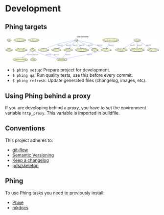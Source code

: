 Development
===========

Phing targets
-------------

[![Phing targets](./build.png "Phing targets")](./build.png)

- `$ phing setup`: Prepare project for development.
- `$ phing qa`: Run quality tests, use this before every commit.
- `$ phing refresh`: Update generated files (changelog, images, etc).

Using Phing behind a proxy
--------------------------

If you are developing behind a proxy, you have to set the environment 
variable `http_proxy`. This variable is imported in buildfile.

Conventions
-----------

This project adheres to:

- [git-flow]
- [Semantic Versioning]
- [Keep a changelog]
- [pds/skeleton]

Phing
-----

To use Phing tasks you need to previously install:

- [Phive]
- [mkdocs]

[git-flow]: https://github.com/petervanderdoes/gitflow-avh
[Keep a changelog]: http://keepachangelog.com/en/1.0.0/
[mkdocs]: https://www.mkdocs.org/#installation
[pds/skeleton]: https://github.com/php-pds/skeleton
[Phive]: https://phar.io/
[Semantic Versioning]: http://semver.org/
